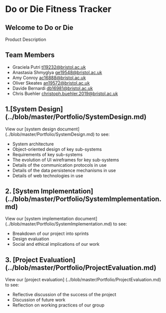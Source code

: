 # Do or Die Fitness Tracker
## Welcome to Do or Die
Product Description


## Team Members
* Graciela Putri <tl19232@bristol.ac.uk>
* Anastasia Shmyglya <ge19548@bristol.ac.uk>
* Amy Conroy <ac16888@bristol.ac.uk>
* Oliver Skeates <an19572@bristol.ac.uk>
* Davide Bernardi <db16981@bristol.ac.uk>
* Chris Buehler <christoph.buehler.2019@bristol.ac.uk>


## 1.[System Design] (../blob/master/Portfolio/SystemDesign.md)
View our [system design document] (../blob/master/Portfolio/SystemDesign.md) to see:
* System architecture
* Object-oriented design of key sub-systems
* Requirements of key sub-systems
* The evolution of UI wireframes for key sub-systems
* Details of the communication protocols in use
* Details of the data persistence mechanisms in use
* Details of web technologies in use

## 2. [System Implementation] (../blob/master/Portfolio/SystemImplementation.md)
View our [system implementation document] (../blob/master/Portfolio/SystemImplementation.md) to see:
* Breakdown of our project into sprints
* Design evaluation
* Social and ethical implications of our work

## 3. [Project Evaluation] (../blob/master/Portfolio/ProjectEvaluation.md)
View our [project evaluation] (../blob/master/Portfolio/ProjectEvaluation.md) to see:
* Reflective discussion of the success of the project
* Discussion of future work
* Reflection on working practices of our group

